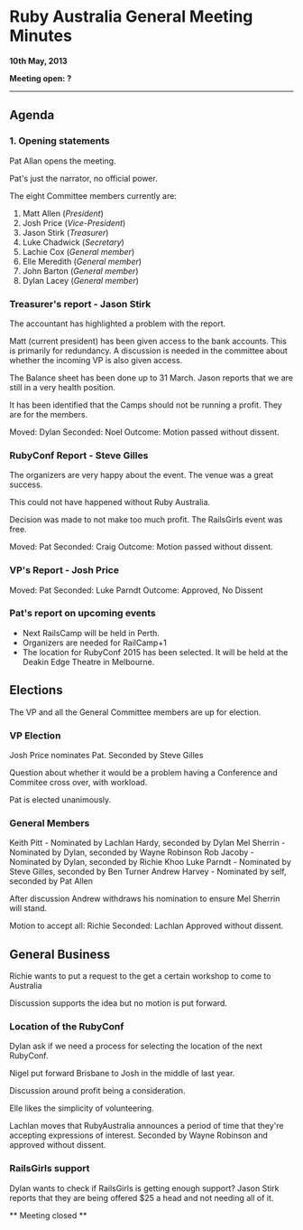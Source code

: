 # Ruby Australia General Meeting Minutes
**10th May, 2013**

**Meeting open: ?**

---

## Agenda

### 1. Opening statements

Pat Allan opens the meeting.

Pat's just the narrator, no official power.

The eight Committee members currently are:

1. Matt Allen (*President*)
1. Josh Price (*Vice-President*)
1. Jason Stirk (*Treasurer*)
1. Luke Chadwick (*Secretary*)
1. Lachie Cox (*General member*)
1. Elle Meredith (*General member*)
1. John Barton (*General member*)
1. Dylan Lacey (*General member*)

### Treasurer's report - Jason Stirk
The accountant has highlighted a problem with the report.

Matt (current president) has been given access to the bank accounts. This is primarily for redundancy.
A discussion is needed in the committee about whether the incoming VP is also given access.

The Balance sheet has been done up to 31 March. Jason reports that we are still in a very health position.

It has been identified that the Camps should not be running a profit. They are for the members.

Moved: Dylan
Seconded: Noel
Outcome: Motion passed without dissent.

### RubyConf Report - Steve Gilles
 The organizers are very happy about the event. The venue was a great success.

 This could not have happened without Ruby Australia.

 Decision was made to not make too much profit. The RailsGirls event was free.

 Moved: Pat
 Seconded: Craig
 Outcome: Motion passed without dissent.

### VP's Report - Josh Price
 <Insert here>

 Moved: Pat
 Seconded: Luke Parndt
 Outcome: Approved, No Dissent

### Pat's report on upcoming events

- Next RailsCamp will be held in Perth.
- Organizers are needed for RailCamp+1
- The location for RubyConf 2015 has been selected. It will be held at the Deakin Edge Theatre in Melbourne.

## Elections

The VP and all the General Committee members are up for election.

### VP Election
Josh Price nominates Pat. Seconded by Steve Gilles

Question about whether it would be a problem having a Conference and Commitee cross over, with workload.

Pat is elected unanimously.


### General Members
Keith Pitt - Nominated by Lachlan Hardy, seconded by Dylan
Mel Sherrin - Nominated by Dylan, seconded by Wayne Robinson
Rob Jacoby - Nominated by Dylan, seconded by Richie Khoo
Luke Parndt - Nominated by Steve Gilles, seconded by Ben Turner
Andrew Harvey - Nominated by self, seconded by Pat Allen

After discussion Andrew withdraws his nomination to ensure Mel Sherrin will stand.

Motion to accept all: Richie
Seconded: Lachlan
Approved without dissent.

## General Business

Richie wants to put a request to the get a certain workshop to come to Australia

Discussion supports the idea but no motion is put forward.

### Location of the RubyConf
Dylan ask if we need a process for selecting the location of the next RubyConf.

Nigel put forward Brisbane to Josh in the middle of last year.

Discussion around profit being a consideration.

Elle likes the simplicity of volunteering.

Lachlan moves that RubyAustralia announces a period of time that they're accepting expressions of interest. Seconded by Wayne Robinson and approved without dissent.

### RailsGirls support
Dylan wants to check if RailsGirls is getting enough support? Jason Stirk reports that they are being offered $25 a head and not needing all of it.

** Meeting closed **
